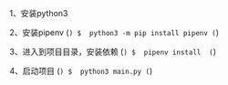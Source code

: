 1、安装python3

2、安装pipenv
(```)
$  python3 -m pip install pipenv
(```)

3、进入到项目目录，安装依赖
(```)
$  pipenv install 
(```)

4、启动项目
(```)
$  python3 main.py
(```)

